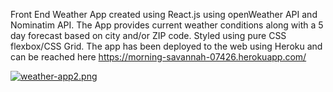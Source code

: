 Front End Weather App created using React.js using openWeather API and Nominatim API. The App provides current weather conditions along with a 5 day forecast based on city and/or ZIP code. Styled using pure CSS flexbox/CSS Grid. The app has been deployed to the web using Heroku and can be reached here https://morning-savannah-07426.herokuapp.com/

[![weather-app2.png](https://i.postimg.cc/4x3XTwS8/weather-app2.png)](https://postimg.cc/BXRrT5sD)


